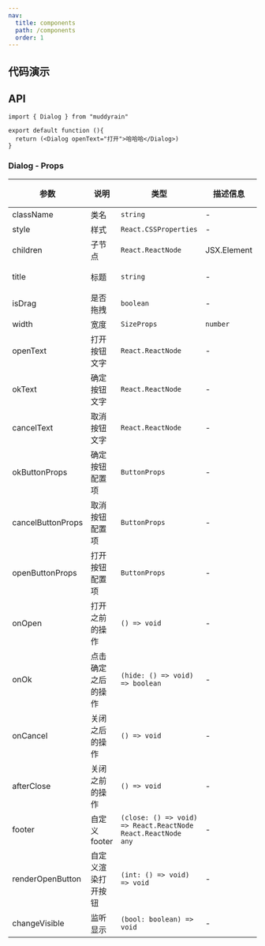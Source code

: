 ```yaml
---
nav:
  title: components
  path: /components
  order: 1
---
```


## 代码演示

<code src="./demo/demo1.tsx"></code>  


## API

``` tsx | pure
import { Dialog } from "muddyrain"

export default function (){
  return (<Dialog openText="打开">哈哈哈</Dialog>)
}
```

### Dialog - Props

| 参数         | 说明     | 类型           | 描述信息 | 默认值 |
| ------------| -------- | -----------   | ------  | ----- |
| className  | 类名  | `string`  | - | - |
| style  | 样式  | `React.CSSProperties`  | - | - |
| children  | 子节点  | `React.ReactNode` | JSX.Element  | - | - |
| title  | 标题  | `string`  | - | 弹框标题 |
| isDrag  | 是否拖拽  | `boolean`  | - | false |
| width  | 宽度  | `SizeProps` | `number`  | - | medium |
| openText  | 打开按钮文字  | `React.ReactNode`  | - | 打开 |
| okText  | 确定按钮文字  | `React.ReactNode`  | - | 确定 |
| cancelText  | 取消按钮文字  | `React.ReactNode`  | - | 取消 |
| okButtonProps  | 确定按钮配置项  | `ButtonProps`  | - | {} |
| cancelButtonProps  | 取消按钮配置项  | `ButtonProps`  | - | {} |
| openButtonProps  | 打开按钮配置项  | `ButtonProps`  | - | {} |
| onOpen  | 打开之前的操作  | `() => void`  | - | - |
| onOk  | 点击确定之后的操作  | `(hide: () => void) => boolean`  | - | - |
| onCancel  | 关闭之后的操作  | `() => void ` | - | - |
| afterClose  | 关闭之前的操作  | `() => void`  | - | - |
| footer  | 自定义footer  | `(close: () => void) => React.ReactNode  React.ReactNode  any`  | - | - |
| renderOpenButton  | 自定义渲染打开按钮  | `(int: () => void) => void`  | - | - |
| changeVisible  | 监听显示  | `(bool: boolean) => void`  | - | - |


